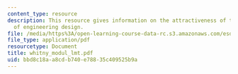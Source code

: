 ```yaml
---
content_type: resource
description: This resource gives information on the attractiveness of the vlsi model
  of engineering design.
file: /media/https%3A/open-learning-course-data-rc.s3.amazonaws.com/esd-342-advanced-system-architecture-spring-2006/bbd8c18aa8cdb740e78835c409525b9a_whitny_modul_lmt.pdf
file_type: application/pdf
resourcetype: Document
title: whitny_modul_lmt.pdf
uid: bbd8c18a-a8cd-b740-e788-35c409525b9a
---
```

